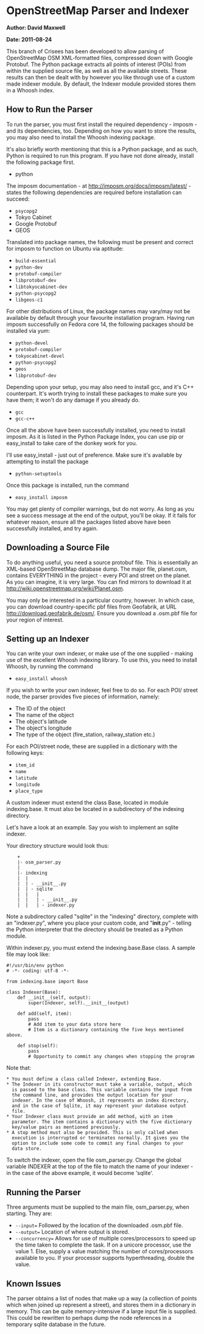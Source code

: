 # OpenStreetMap Parser and Indexer
**Author: David Maxwell**

**Date: 2011-08-24**

This branch of Crisees has been developed to allow parsing of
OpenStreetMap OSM XML-formatted files, compressed down with Google
Protobuf. The Python package extracts all points of interest (POIs) from
within the supplied source file, as well as all the available streets.
These results can then be dealt with by however you like through use of
a custom made indexer module. By default, the Indexer module provided
stores them in a Whoosh index.

## How to Run the Parser
To run the parser, you must first install the required dependency - 
imposm - and its dependencies, too. Depending on how you want to store
the results, you may also need to install the Whoosh indexing package.

It's also briefly worth mentioning that this is a Python package, and as
such, Python is required to run this program. If you have not done
already, install the following package first.

* python

The imposm documentation - at http://imposm.org/docs/imposm/latest/ -
states the following dependencies are required before installation can
succeed:

* `psycopg2`
* Tokyo Cabinet
* Google Protobuf
* GEOS

Translated into package names, the following must be present and correct
for imposm to function on Ubuntu via aptitude:

* `build-essential`
* `python-dev`
* `protobuf-compiler`
* `libprotobuf-dev`
* `libtokyocabinet-dev`
* `python-psycopg2`
* `libgeos-c1`

For other distributions of Linux, the package names may vary/may not be
available by default through your favourite installation program. Having
run imposm successfully on Fedora core 14, the following packages should
be installed via yum:

* `python-devel`
* `protobuf-compiler`
* `tokyocabinet-devel`
* `python-psycopg2`
* `geos`
* `libprotobuf-dev`

Depending upon your setup, you may also need to install gcc, and it's
C++ counterpart. It's worth trying to install these packages to make
sure you have them; it won't do any damage if you already do.

* `gcc`
* `gcc-c++`

Once all the above have been successfully installed, you need to install
imposm. As it is listed in the Python Package Index, you can use pip or
easy_install to take care of the donkey work for you.

I'll use easy_install - just out of preference. Make sure it's available
by attempting to install the package

* `python-setuptools`

Once this package is installed, run the command

* `easy_install imposm`

You may get plenty of compiler warnings, but do not worry. As long as
you see a success message at the end of the output, you'll be okay. If
it fails for whatever reason, ensure all the packages listed above have
been successfully installed, and try again.

## Downloading a Source File
To do anything useful, you need a source protobuf file. This is
essentially an XML-based OpenStreetMap database dump. The major file,
planet.osm, contains EVERYTHING in the project - every POI and street on
the planet. As you can imagine, it is very large. You can find mirrors
to download it at http://wiki.openstreetmap.org/wiki/Planet.osm.

You may only be interested in a particular country, however. In which
case, you can download country-specific pbf files from Geofabrik, at URL
http://download.geofabrik.de/osm/. Ensure you download a .osm.pbf file
for your region of interest.

## Setting up an Indexer
You can write your own indexer, or make use of the one supplied - making
use of the excellent Whoosh indexing library. To use this, you need to
install Whoosh, by running the command

* `easy_install whoosh`

If you wish to write your own indexer, feel free to do so. For each POI/
street node, the parser provides five pieces of information, namely:

* The ID of the object
* The name of the object
* The object's latitude
* The object's longitude
* The type of the object (fire_station, railway_station etc.)

For each POI/street node, these are supplied in a dictionary with the
following keys:

* `item_id`
* `name`
* `latitude`
* `longitude`
* `place_type`

A custom indexer must extend the class Base, located in module
indexing.base. It must also be located in a subdirectory of the
indexing directory.

Let's have a look at an example. Say you wish to implement an sqlite
indexer.

Your directory structure would look thus:

```
    +
    |- osm_parser.py
    |
    |- indexing
    |  |
    |  | - __init__.py
    |  | - sqlite
    |  |   |
    |  |   | - __init__.py
    |  |   | - indexer.py
```

Note a subdirectory called "sqlite" in the "indexing" directory,
complete with an "indexer.py", where you place your custom code, and
"__init__.py" - telling the Python interpreter that the directory should
be treated as a Python module.

Within indexer.py, you must extend the indexing.base.Base class. A
sample file may look like:

```
#!/usr/bin/env python
# -*- coding: utf-8 -*-

from indexing.base import Base

class Indexer(Base):
    def __init__(self, output):
        super(Indexer, self).__init__(output)
    
    def add(self, item):
        pass
        # Add item to your data store here
        # Item is a dictionary containing the five keys mentioned above.
    
    def stop(self):
        pass
        # Opportunity to commit any changes when stopping the program
```

Note that:

    * You must define a class called Indexer, extending Base.
    * The Indexer in its constructor must take a variable, output, which
      is passed to the base class. This variable contains the input from
      the command line, and provides the output location for your
      indexer. In the case of Whoosh, it represents an index directory,
      and in the case of Sqlite, it may represent your database output
      file.
    * Your Indexer class must provide an add method, with an item
      parameter. The item contains a dictionary with the five dictionary
      key/value pairs as mentioned previously.
    * A stop method must also be provided. This is only called when
      execution is interrupted or terminates normally. It gives you the
      option to include some code to commit any final changes to your
      data store.

To switch the indexer, open the file osm_parser.py. Change the global
variable INDEXER at the top of the file to match the name of your
indexer - in the case of the above example, it would become 'sqlite'.

## Running the Parser
Three arguments must be supplied to the main file, osm_parser.py, when
starting. They are:

* `--input=`
    Followed by the location of the downloaded .osm.pbf file.
* `--output=`
    Location of where output is stored.
* `--concurrency=`
    Allows for use of multiple cores/processors to speed up the time
    taken to complete the task. If on a unicore processor, use the
    value 1. Else, supply a value matching the number of
    cores/processors available to you. If your processor supports
    hyperthreading, double the value.

## Known Issues
The parser obtains a list of nodes that make up a way (a collection of
points which when joined up represent a street), and stores them in a
dictionary in memory. This can be quite memory-intensive if a large
input file is supplied. This could be rewritten to perhaps dump the
node references in a temporary sqlite database in the future.
